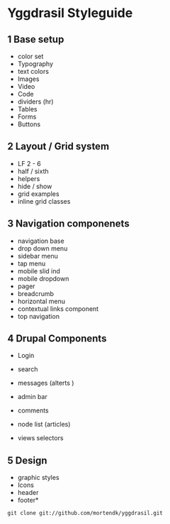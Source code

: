 # Yggdrasil Styleguide

## 1 Base setup

* color set
* Typography
* text colors
* Images
* Video
* Code
* dividers (hr)
* Tables
* Forms
* Buttons

## 2 Layout / Grid system

* LF 2 - 6
* half / sixth
* helpers
* hide / show
* grid examples
* inline grid classes

## 3 Navigation componenets
* navigation base
* drop down menu
* sidebar menu
* tap menu
* mobile slid ind
* mobile dropdown
* pager
* breadcrumb
* horizontal menu
* contextual links component
* top navigation

## 4 Drupal Components
* Login
* search
* messages (alterts )
* admin bar

* comments
* node list (articles)
* views selectors

## 5 Design
* graphic styles
* Icons
* header
* footer*


```
git clone git://github.com/mortendk/yggdrasil.git
```
